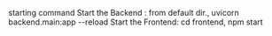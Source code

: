 starting command
Start the Backend : from default dir., uvicorn backend.main:app --reload
Start the Frontend: cd frontend, npm start
